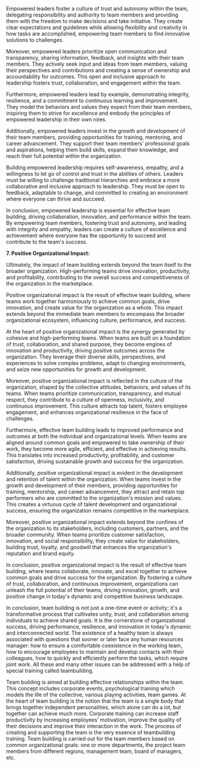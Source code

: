Empowered leaders foster a culture of trust and autonomy within the team, delegating responsibility and authority to team members and providing them with the freedom to make decisions and take initiative. They create clear expectations and guidelines while allowing flexibility and creativity in how tasks are accomplished, empowering team members to find innovative solutions to challenges.

Moreover, empowered leaders prioritize open communication and transparency, sharing information, feedback, and insights with their team members. They actively seek input and ideas from team members, valuing their perspectives and contributions and creating a sense of ownership and accountability for outcomes. This open and inclusive approach to leadership fosters trust, collaboration, and engagement within the team.

Furthermore, empowered leaders lead by example, demonstrating integrity, resilience, and a commitment to continuous learning and improvement. They model the behaviors and values they expect from their team members, inspiring them to strive for excellence and embody the principles of empowered leadership in their own roles.

Additionally, empowered leaders invest in the growth and development of their team members, providing opportunities for training, mentoring, and career advancement. They support their team members' professional goals and aspirations, helping them build skills, expand their knowledge, and reach their full potential within the organization.

Building empowered leadership requires self-awareness, empathy, and a willingness to let go of control and trust in the abilities of others. Leaders must be willing to challenge traditional hierarchies and embrace a more collaborative and inclusive approach to leadership. They must be open to feedback, adaptable to change, and committed to creating an environment where everyone can thrive and succeed.

In conclusion, empowered leadership is essential for effective team building, driving collaboration, innovation, and performance within the team. By empowering team members, fostering trust and autonomy, and leading with integrity and empathy, leaders can create a culture of excellence and achievement where everyone has the opportunity to succeed and contribute to the team's success. 

**7. Positive Organizational Impact:**

Ultimately, the impact of team building extends beyond the team itself to the broader organization. High-performing teams drive innovation, productivity, and profitability, contributing to the overall success and competitiveness of the organization in the marketplace.

Positive organizational impact is the result of effective team building, where teams work together harmoniously to achieve common goals, drive innovation, and create value for the organization as a whole. This impact extends beyond the immediate team members to encompass the broader organizational ecosystem, influencing culture, performance, and success.

At the heart of positive organizational impact is the synergy generated by cohesive and high-performing teams. When teams are built on a foundation of trust, collaboration, and shared purpose, they become engines of innovation and productivity, driving positive outcomes across the organization. They leverage their diverse skills, perspectives, and experiences to solve complex problems, adapt to changing environments, and seize new opportunities for growth and development.

Moreover, positive organizational impact is reflected in the culture of the organization, shaped by the collective attitudes, behaviors, and values of its teams. When teams prioritize communication, transparency, and mutual respect, they contribute to a culture of openness, inclusivity, and continuous improvement. This culture attracts top talent, fosters employee engagement, and enhances organizational resilience in the face of challenges.

Furthermore, effective team building leads to improved performance and outcomes at both the individual and organizational levels. When teams are aligned around common goals and empowered to take ownership of their work, they become more agile, efficient, and effective in achieving results. This translates into increased productivity, profitability, and customer satisfaction, driving sustainable growth and success for the organization.

Additionally, positive organizational impact is evident in the development and retention of talent within the organization. When teams invest in the growth and development of their members, providing opportunities for training, mentorship, and career advancement, they attract and retain top performers who are committed to the organization's mission and values. This creates a virtuous cycle of talent development and organizational success, ensuring the organization remains competitive in the marketplace.

Moreover, positive organizational impact extends beyond the confines of the organization to its stakeholders, including customers, partners, and the broader community. When teams prioritize customer satisfaction, innovation, and social responsibility, they create value for stakeholders, building trust, loyalty, and goodwill that enhances the organization's reputation and brand equity.

In conclusion, positive organizational impact is the result of effective team building, where teams collaborate, innovate, and excel together to achieve common goals and drive success for the organization. By fostering a culture of trust, collaboration, and continuous improvement, organizations can unleash the full potential of their teams, driving innovation, growth, and positive change in today's dynamic and competitive business landscape.

In conclusion, team building is not just a one-time event or activity; it's a transformative process that cultivates unity, trust, and collaboration among individuals to achieve shared goals. It is the cornerstone of organizational success, driving performance, resilience, and innovation in today's dynamic and interconnected world.
The existence of a healthy team is always associated with questions that sooner or later face any human resources manager: how to ensure a comfortable coexistence in the working team, how to encourage employees to maintain and develop contacts with their colleagues, how to quickly and efficiently perform the tasks, which require joint work. All these and many other issues can be addressed with a help of special training called teambuilding.

Team building is aimed at building effective relationships within the team. This concept includes corporate events, psychological training which models the life of the collective, various playing activities, team games. At the heart of team building is the notion that the team is a single body that brings together independent personalities, which alone can do a lot, but together can achieve much more. Corporate training can increase staff productivity by increasing employees’ motivation, improve the quality of their decisions and improve their interaction in the work. The process of creating and supporting the team is the very essence of teambuilding training.
Team building is carried out for the team members based on common organizational goals: one or more departments, the project team members from different regions, management team, board of managers, etc.


